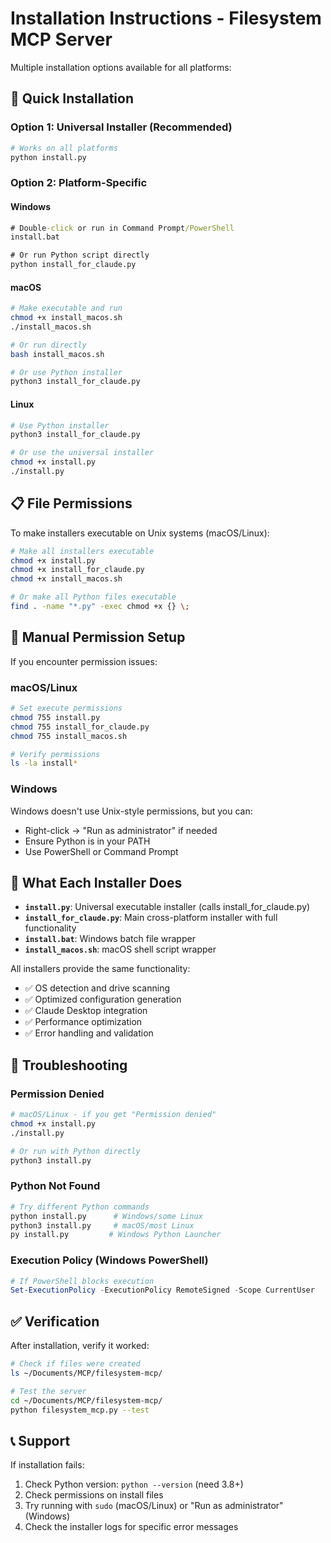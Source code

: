 # Installation Instructions - Filesystem MCP Server

Multiple installation options available for all platforms:

## 🚀 Quick Installation

### Option 1: Universal Installer (Recommended)
```bash
# Works on all platforms
python install.py
```

### Option 2: Platform-Specific

#### Windows
```cmd
# Double-click or run in Command Prompt/PowerShell
install.bat

# Or run Python script directly
python install_for_claude.py
```

#### macOS
```bash
# Make executable and run
chmod +x install_macos.sh
./install_macos.sh

# Or run directly
bash install_macos.sh

# Or use Python installer
python3 install_for_claude.py
```

#### Linux
```bash
# Use Python installer
python3 install_for_claude.py

# Or use the universal installer
chmod +x install.py
./install.py
```

## 📋 File Permissions

To make installers executable on Unix systems (macOS/Linux):

```bash
# Make all installers executable
chmod +x install.py
chmod +x install_for_claude.py
chmod +x install_macos.sh

# Or make all Python files executable
find . -name "*.py" -exec chmod +x {} \;
```

## 🔧 Manual Permission Setup

If you encounter permission issues:

### macOS/Linux
```bash
# Set execute permissions
chmod 755 install.py
chmod 755 install_for_claude.py
chmod 755 install_macos.sh

# Verify permissions
ls -la install*
```

### Windows
Windows doesn't use Unix-style permissions, but you can:
- Right-click → "Run as administrator" if needed
- Ensure Python is in your PATH
- Use PowerShell or Command Prompt

## 🎯 What Each Installer Does

- **`install.py`**: Universal executable installer (calls install_for_claude.py)
- **`install_for_claude.py`**: Main cross-platform installer with full functionality
- **`install.bat`**: Windows batch file wrapper
- **`install_macos.sh`**: macOS shell script wrapper

All installers provide the same functionality:
- ✅ OS detection and drive scanning
- ✅ Optimized configuration generation
- ✅ Claude Desktop integration
- ✅ Performance optimization
- ✅ Error handling and validation

## 🚨 Troubleshooting

### Permission Denied
```bash
# macOS/Linux - if you get "Permission denied"
chmod +x install.py
./install.py

# Or run with Python directly
python3 install.py
```

### Python Not Found
```bash
# Try different Python commands
python install.py      # Windows/some Linux
python3 install.py     # macOS/most Linux
py install.py         # Windows Python Launcher
```

### Execution Policy (Windows PowerShell)
```powershell
# If PowerShell blocks execution
Set-ExecutionPolicy -ExecutionPolicy RemoteSigned -Scope CurrentUser
```

## ✅ Verification

After installation, verify it worked:

```bash
# Check if files were created
ls ~/Documents/MCP/filesystem-mcp/

# Test the server
cd ~/Documents/MCP/filesystem-mcp/
python filesystem_mcp.py --test
```

## 📞 Support

If installation fails:
1. Check Python version: `python --version` (need 3.8+)
2. Check permissions on install files
3. Try running with `sudo` (macOS/Linux) or "Run as administrator" (Windows)
4. Check the installer logs for specific error messages
